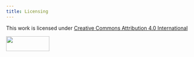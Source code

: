 ```yaml
---
title: Licensing
---
```




<p xmlns:cc="http://creativecommons.org/ns#" >This work is licensed under <a href="https://creativecommons.org/licenses/by/4.0/?ref=chooser-v1" target="_blank" rel="license noopener noreferrer" style="display:inline-block;">Creative Commons Attribution 4.0 International</a></p> 

<p><a href="https://creativecommons.org/licenses/by/4.0/"><img decoding="async" src="https://mirrors.creativecommons.org/presskit/buttons/88x31/png/by.png" width="118" height="41"></a></p>

